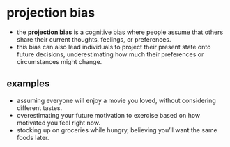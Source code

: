 # projection bias  
- the **projection bias** is a cognitive bias where people assume that others share their current thoughts, feelings, or preferences.  
- this bias can also lead individuals to project their present state onto future decisions, underestimating how much their preferences or circumstances might change.  

## examples  
- assuming everyone will enjoy a movie you loved, without considering different tastes.  
- overestimating your future motivation to exercise based on how motivated you feel right now.  
- stocking up on groceries while hungry, believing you’ll want the same foods later.  
